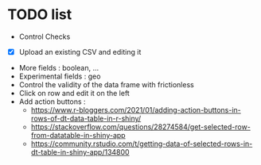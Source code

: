 # TODO list
- Control Checks
- [x] Upload an existing CSV and editing it
- More fields : boolean, ...
- Experimental fields : geo
- Control the validity of the data frame with frictionless
- Click on row and edit it on the left
- Add action buttons : 
	- https://www.r-bloggers.com/2021/01/adding-action-buttons-in-rows-of-dt-data-table-in-r-shiny/
	- https://stackoverflow.com/questions/28274584/get-selected-row-from-datatable-in-shiny-app
	- https://community.rstudio.com/t/getting-data-of-selected-rows-in-dt-table-in-shiny-app/134800